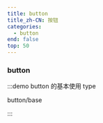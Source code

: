 ```yaml
---
title: button
title_zh-CN: 按钮
categories:
  - button
end: false
top: 50
---
```


### button

:::demo  button 的基本使用 type

button/base

:::

